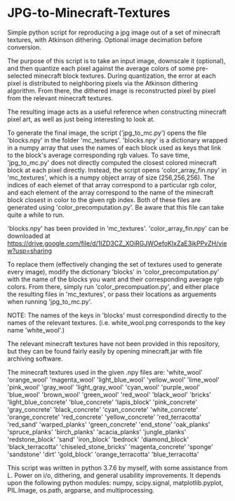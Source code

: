 # JPG-to-Minecraft-Textures
Simple python script for reproducing a jpg image out of a set of minecraft textures, with Atkinson dithering. Optional image decimation before conversion.

The purpose of this script is to take an input image, downscale it (optional), and then quantize each pixel against the average colors of some pre-selected minecraft block textures. During quantization, the error at each pixel is distributed to neighboring pixels via the Atkinson dithering algorithm. From there, the dithered image is reconstructed pixel by pixel from the relevant minecraft textures.

The resulting image acts as a useful reference when constructing minecraft pixel art, as well as just being interesting to look at.

To generate the final image, the script ('jpg_to_mc.py') opens the file 'blocks.npy' in the folder 'mc_textures'. 'blocks.npy' is a dictionary wrapped in a numpy array that uses the names of each block used as keys that link to the block's average corresponding rgb values. To save time, 'jpg_to_mc.py' does not directly computed the closest colored minecraft block at each pixel directly. Instead, the script opens 'color_array_fin.npy' in 'mc_textures', which is a numpy object array of size (256,256,256). The indices of each elemet of that array correspond to a particular rgb color, and each element of the array correspond to the name of the minecraft block closest in color to the given rgb index. Both of these files are generated using 'color_precomputation.py'. Be aware that this file can take quite a while to run.

'blocks.npy' has been provided in 'mc_textures'. 'color_array_fin.npy' can be downloaded at https://drive.google.com/file/d/1IZD3CZ_XOiRGJWOefoKIxZaE3jkPPvZH/view?usp=sharing

To replace them (effectively changing the set of textures used to generate every image), modify the dictionary 'blocks' in 'color_precomputation.py' with the name of the blocks you want and their corresponding average rgb colors. From there, simply run 'color_precompuation.py', and either place the resulting files in 'mc_textures', or pass their locations as arguements when running 'jpg_to_mc.py'.

NOTE: The names of the keys in 'blocks' must correspondind directly to the names of the relevant textures. (i.e. white_wool.png corresponds to the key name 'white_wool'.)

The relevant minecraft textures have not been provided in this repository, but they can be found fairly easily by opening minecraft.jar with file archiving software.

The minecraft textures used in the given .npy files are:
    'white_wool'
    'orange_wool'
    'magenta_wool'
    'light_blue_wool'
    'yellow_wool'
    'lime_wool'
    'pink_wool'
    'gray_wool'
    'light_gray_wool'
    'cyan_wool'
    'purple_wool'
    'blue_wool'
    'brown_wool'
    'green_wool'
    'red_wool'
    'black_wool'
    'bricks'
    'light_blue_concrete'
    'blue_concrete'
    'lapis_block'
    'pink_concrete'
    'gray_concrete'
    'black_concrete'
    'cyan_concrete'
    'white_concrete'
    'orange_concrete'
    'red_concrete'
    'yellow_concrete'
    'red_terracotta'
    'red_sand'
    'warped_planks'
    'green_concrete'
    'end_stone'
    'oak_planks'
    'spruce_planks'
    'birch_planks'
    'acacia_planks'
    'jungle_planks'
    'redstone_block'
    'sand'
    'iron_block'
    'bedrock'
    'diamond_block'
    'black_terracotta'
    'chiseled_stone_bricks'
    'magenta_concrete'
    'sponge'
    'sandstone'
    'dirt'
    'gold_block'
    'orange_terracotta'
    'blue_terracotta'

This script was written in python 3.7.6 by myself, with some assistance from L. Power on i/o, dithering, and general usability improvements.
It depends upon the following python modules: numpy, scipy.signal, matplotlib.pyplot, PIL.Image, os.path, argparse, and multiprocessing.
